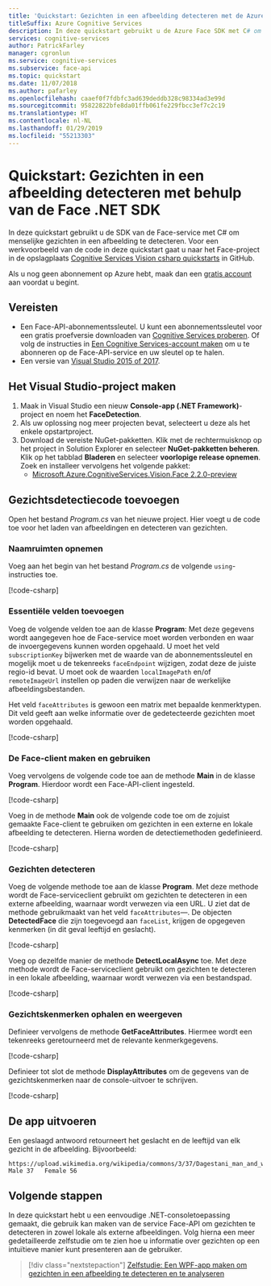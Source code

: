 ```yaml
---
title: 'Quickstart: Gezichten in een afbeelding detecteren met de Azure Face .NET SDK'
titleSuffix: Azure Cognitive Services
description: In deze quickstart gebruikt u de Azure Face SDK met C# om gezichten in een afbeelding te detecteren.
services: cognitive-services
author: PatrickFarley
manager: cgronlun
ms.service: cognitive-services
ms.subservice: face-api
ms.topic: quickstart
ms.date: 11/07/2018
ms.author: pafarley
ms.openlocfilehash: caaef0f7fdbfc3ad639deddb328c98334ad3e99d
ms.sourcegitcommit: 95822822bfe8da01ffb061fe229fbcc3ef7c2c19
ms.translationtype: HT
ms.contentlocale: nl-NL
ms.lasthandoff: 01/29/2019
ms.locfileid: "55213303"
---
```

# <a name="quickstart-detect-faces-in-an-image-using-the-face-net-sdk"></a>Quickstart: Gezichten in een afbeelding detecteren met behulp van de Face .NET SDK

In deze quickstart gebruikt u de SDK van de Face-service met C# om menselijke gezichten in een afbeelding te detecteren. Voor een werkvoorbeeld van de code in deze quickstart gaat u naar het Face-project in de opslagplaats [Cognitive Services Vision csharp quickstarts](https://github.com/Azure-Samples/cognitive-services-vision-csharp-sdk-quickstarts/tree/master/Face) in GitHub.

Als u nog geen abonnement op Azure hebt, maak dan een [gratis account](https://azure.microsoft.com/free/?WT.mc_id=A261C142F) aan voordat u begint. 

## <a name="prerequisites"></a>Vereisten

- Een Face-API-abonnementssleutel. U kunt een abonnementssleutel voor een gratis proefversie downloaden van [Cognitive Services proberen](https://azure.microsoft.com/try/cognitive-services/?api=face-api). Of volg de instructies in [Een Cognitive Services-account maken](https://docs.microsoft.com/azure/cognitive-services/cognitive-services-apis-create-account) om u te abonneren op de Face-API-service en uw sleutel op te halen.
- Een versie van [Visual Studio 2015 of 2017](https://www.visualstudio.com/downloads/).

## <a name="create-the-visual-studio-project"></a>Het Visual Studio-project maken

1. Maak in Visual Studio een nieuw **Console-app (.NET Framework)**-project en noem het **FaceDetection**. 
1. Als uw oplossing nog meer projecten bevat, selecteert u deze als het enkele opstartproject.
1. Download de vereiste NuGet-pakketten. Klik met de rechtermuisknop op het project in Solution Explorer en selecteer **NuGet-pakketten beheren**. Klik op het tabblad **Bladeren** en selecteer **voorlopige release opnemen**. Zoek en installeer vervolgens het volgende pakket:
    - [Microsoft.Azure.CognitiveServices.Vision.Face 2.2.0-preview](https://www.nuget.org/packages/Microsoft.Azure.CognitiveServices.Vision.Face/2.2.0-preview)

## <a name="add-face-detection-code"></a>Gezichtsdetectiecode toevoegen

Open het bestand *Program.cs* van het nieuwe project. Hier voegt u de code toe voor het laden van afbeeldingen en detecteren van gezichten.

### <a name="include-namespaces"></a>Naamruimten opnemen

Voeg aan het begin van het bestand *Program.cs* de volgende `using`-instructies toe.

[!code-csharp[](~/cognitive-services-vision-csharp-sdk-quickstarts/Face/Program.cs?range=1-7)]

### <a name="add-essential-fields"></a>Essentiële velden toevoegen

Voeg de volgende velden toe aan de klasse **Program**: Met deze gegevens wordt aangegeven hoe de Face-service moet worden verbonden en waar de invoergegevens kunnen worden opgehaald. U moet het veld `subscriptionKey` bijwerken met de waarde van de abonnementssleutel en mogelijk moet u de tekenreeks `faceEndpoint` wijzigen, zodat deze de juiste regio-id bevat. U moet ook de waarden `localImagePath` en/of `remoteImageUrl` instellen op paden die verwijzen naar de werkelijke afbeeldingsbestanden.

Het veld `faceAttributes` is gewoon een matrix met bepaalde kenmerktypen. Dit veld geeft aan welke informatie over de gedetecteerde gezichten moet worden opgehaald.

[!code-csharp[](~/cognitive-services-vision-csharp-sdk-quickstarts/Face/Program.cs?range=13-34)]

### <a name="create-and-use-the-face-client"></a>De Face-client maken en gebruiken

Voeg vervolgens de volgende code toe aan de methode **Main** in de klasse **Program**. Hierdoor wordt een Face-API-client ingesteld.

[!code-csharp[](~/cognitive-services-vision-csharp-sdk-quickstarts/Face/Program.cs?range=38-41)]

Voeg in de methode **Main** ook de volgende code toe om de zojuist gemaakte Face-client te gebruiken om gezichten in een externe en lokale afbeelding te detecteren. Hierna worden de detectiemethoden gedefinieerd. 

[!code-csharp[](~/cognitive-services-vision-csharp-sdk-quickstarts/Face/Program.cs?range=43-49)]

### <a name="detect-faces"></a>Gezichten detecteren

Voeg de volgende methode toe aan de klasse **Program**. Met deze methode wordt de Face-serviceclient gebruikt om gezichten te detecteren in een externe afbeelding, waarnaar wordt verwezen via een URL. U ziet dat de methode gebruikmaakt van het veld `faceAttributes`&mdash;. De objecten **DetectedFace** die zijn toegevoegd aan `faceList`, krijgen de opgegeven kenmerken (in dit geval leeftijd en geslacht).

[!code-csharp[](~/cognitive-services-vision-csharp-sdk-quickstarts/Face/Program.cs?range=52-74)]

Voeg op dezelfde manier de methode **DetectLocalAsync** toe. Met deze methode wordt de Face-serviceclient gebruikt om gezichten te detecteren in een lokale afbeelding, waarnaar wordt verwezen via een bestandspad.

[!code-csharp[](~/cognitive-services-vision-csharp-sdk-quickstarts/Face/Program.cs?range=76-101)]

### <a name="retrieve-and-display-face-attributes"></a>Gezichtskenmerken ophalen en weergeven

Definieer vervolgens de methode **GetFaceAttributes**. Hiermee wordt een tekenreeks geretourneerd met de relevante kenmerkgegevens.

[!code-csharp[](~/cognitive-services-vision-csharp-sdk-quickstarts/Face/Program.cs?range=103-116)]

Definieer tot slot de methode **DisplayAttributes** om de gegevens van de gezichtskenmerken naar de console-uitvoer te schrijven.

[!code-csharp[](~/cognitive-services-vision-csharp-sdk-quickstarts/Face/Program.cs?range=118-123)]

## <a name="run-the-app"></a>De app uitvoeren

Een geslaagd antwoord retourneert het geslacht en de leeftijd van elk gezicht in de afbeelding. Bijvoorbeeld:

```
https://upload.wikimedia.org/wikipedia/commons/3/37/Dagestani_man_and_woman.jpg
Male 37   Female 56
```

## <a name="next-steps"></a>Volgende stappen

In deze quickstart hebt u een eenvoudige .NET-consoletoepassing gemaakt, die gebruik kan maken van de service Face-API om gezichten te detecteren in zowel lokale als externe afbeeldingen. Volg hierna een meer gedetailleerde zelfstudie om te zien hoe u informatie over gezichten op een intuïtieve manier kunt presenteren aan de gebruiker.

> [!div class="nextstepaction"]
> [Zelfstudie: Een WPF-app maken om gezichten in een afbeelding te detecteren en te analyseren](../Tutorials/FaceAPIinCSharpTutorial.md)
